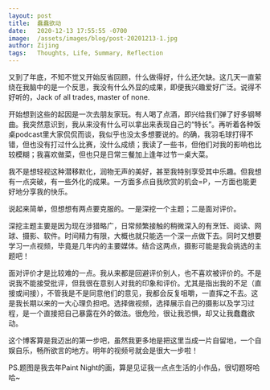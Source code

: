 ```yaml
---
layout: post
title:  蠢蠢欲动
date:   2020-12-13 17:55:55 -0700
image:  /assets/images/blog/post-20201213-1.jpg
author: Zijing
tags:   Thoughts, Life, Summary, Reflection
---
```


又到了年底，不知不觉又开始反省回顾，什么做得好，什么还欠缺。这几天一直萦绕在我脑中的是一个反思，我没有什么外显的成果，即便我兴趣爱好广泛。说得不好听的，Jack of all trades, master of none.

开始想到这些的起因是一次去朋友家玩。有人喝了点酒，即兴给我们弹了好多钢琴曲。我突然意识到，我从来没有什么可以拿出来表现自己的“特长”。再听着各种饭桌podcast里大家侃侃而谈，我似乎也没太多想要说的。的确，我羽毛球打得不错，但也没有打过什么比赛，没什么成绩；我读了一些书，但他们对我的影响也比较模糊；我喜欢做菜，但也只是日常三餐加上逢年过节一桌大菜。

我不是想轻视这种潜移默化，润物无声的美好，甚至我特别享受其中乐趣。但我想有一点突破，有一些外化的成果。一方面多点自我欣赏的机会=P，一方面也能更好地分享我的快乐。

说起来简单，但想想有两点要克服的。一是深挖一个主题；二是面对评价。

深挖主题主要是因为现在涉猎略广，日常频繁接触的稍微深入的有烹饪、阅读、网球、摄影、软件。时间精力有限，大概也就只能选一个深一点做下去。同时又想要学习一点视频，毕竟是几年内的主要媒体。结合这两点，摄影可能是我会挑选的主题吧！

面对评价才是比较难的一点。我从来都是回避评价别人，也不喜欢被评价的。不是说我不能接受批评，但我很在意别人对我的印象和评价。尤其是指出我的不足（直接或间接），不管我是不是同意他们的意见，我都会反复咀嚼，一直挥之不去。这是我长期以来的一大心理负担吧。选择做视频，选择展示自己的摄影以及学习过程，是一个直接把自己暴露在外的做法。很危险，很让我恐惧，却又让我蠢蠢欲动。

这个博客算是我迈出的第一步吧，虽然我更多地是把这里当成一片自留地，一个自娱自乐，畅所欲言的地方。明年的视频号就会是很大一步啦！

PS.题图是我去年Paint Night的画，算是见证我一点点生活的小作品，很切题呀哈哈~